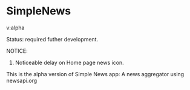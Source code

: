 # SimpleNews
v:alpha

Status: required futher development.

NOTICE:
  1. Noticeable delay on Home page news icon.

This is the alpha version of Simple News app: A news aggregator using newsapi.org
